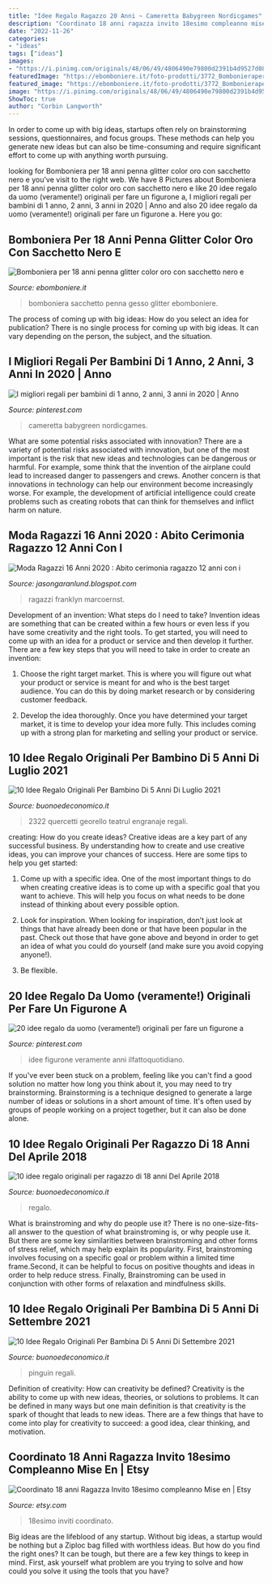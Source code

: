 ```yaml
---
title: "Idee Regalo Ragazzo 20 Anni ~ Cameretta Babygreen Nordicgames"
description: "Coordinato 18 anni ragazza invito 18esimo compleanno mise en"
date: "2022-11-26"
categories:
- "ideas"
tags: ["ideas"]
images:
- "https://i.pinimg.com/originals/48/06/49/4806490e79800d2391b4d9527d086897.jpg"
featuredImage: "https://ebomboniere.it/foto-prodotti/3772_Bombonieraper18annipennaglittercolororoconsacchettoneroegesso18.jpg"
featured_image: "https://ebomboniere.it/foto-prodotti/3772_Bombonieraper18annipennaglittercolororoconsacchettoneroegesso18.jpg"
image: "https://i.pinimg.com/originals/48/06/49/4806490e79800d2391b4d9527d086897.jpg"
ShowToc: true
author: "Corbin Langworth"
---
```



In order to come up with big ideas, startups often rely on brainstorming sessions, questionnaires, and focus groups. These methods can help you generate new ideas but can also be time-consuming and require significant effort to come up with anything worth pursuing.

	

		
looking for Bomboniera per 18 anni penna glitter color oro con sacchetto nero e you've visit to the right web. We have 8 Pictures about Bomboniera per 18 anni penna glitter color oro con sacchetto nero e like 20 idee regalo da uomo (veramente!) originali per fare un figurone a, I migliori regali per bambini di 1 anno, 2 anni, 3 anni in 2020 | Anno and also 20 idee regalo da uomo (veramente!) originali per fare un figurone a. Here you go:
		
    
## Bomboniera Per 18 Anni Penna Glitter Color Oro Con Sacchetto Nero E

<img loading=lazy src="https://ebomboniere.it/foto-prodotti/3772_Bombonieraper18annipennaglittercolororoconsacchettoneroegesso18.jpg" onerror="this.onerror=null;this.src='https://tse1.mm.bing.net/th?id=OIP.JuV1-2fA8dhRo-o-Vp6HTwHaHa&amp;pid=15.1';" alt="Bomboniera per 18 anni penna glitter color oro con sacchetto nero e">

_Source: ebomboniere.it_

>bomboniera sacchetto penna gesso glitter ebomboniere. 

	

The process of coming up with big ideas: How do you select an idea for publication?
There is no single process for coming up with big ideas. It can vary depending on the person, the subject, and the situation.

    
## I Migliori Regali Per Bambini Di 1 Anno, 2 Anni, 3 Anni In 2020 | Anno

<img loading=lazy src="https://i.pinimg.com/originals/48/06/49/4806490e79800d2391b4d9527d086897.jpg" onerror="this.onerror=null;this.src='https://tse1.mm.bing.net/th?id=OIP.z7OEoQlfZm2Jv_g6PwdoMgHaFu&amp;pid=15.1';" alt="I migliori regali per bambini di 1 anno, 2 anni, 3 anni in 2020 | Anno">

_Source: pinterest.com_

>cameretta babygreen nordicgames. 

	

What are some potential risks associated with innovation?
There are a variety of potential risks associated with innovation, but one of the most important is the risk that new ideas and technologies can be dangerous or harmful. For example, some think that the invention of the airplane could lead to increased danger to passengers and crews. Another concern is that innovations in technology can help our environment become increasingly worse. For example, the development of artificial intelligence could create problems such as creating robots that can think for themselves and inflict harm on nature.

    
## Moda Ragazzi 16 Anni 2020 : Abito Cerimonia Ragazzo 12 Anni Con I

<img loading=lazy src="https://i.pinimg.com/originals/e3/25/c0/e325c0b173ddf363847da316811aa680.png" onerror="this.onerror=null;this.src='https://tse2.mm.bing.net/th?id=OIP.o7C9Uh5_teVbxmUntfZKVAAAAA&amp;pid=15.1';" alt="Moda Ragazzi 16 Anni 2020 : Abito cerimonia ragazzo 12 anni con i">

_Source: jasongaranlund.blogspot.com_

>ragazzi franklyn marcoernst. 

	

Development of an invention: What steps do I need to take?
Invention ideas are something that can be created within a few hours or even less if you have some creativity and the right tools. To get started, you will need to come up with an idea for a product or service and then develop it further. There are a few key steps that you will need to take in order to create an invention:
1. Choose the right target market. This is where you will figure out what your product or service is meant for and who is the best target audience. You can do this by doing market research or by considering customer feedback.

2. Develop the idea thoroughly. Once you have determined your target market, it is time to develop your idea more fully. This includes coming up with a strong plan for marketing and selling your product or service.

    
## 10 Idee Regalo Originali Per Bambino Di 5 Anni Di Luglio 2021

<img loading=lazy src="https://buonoedeconomico.it/wp-content/uploads/2018/02/1.-Quercetti-2322.jpg" onerror="this.onerror=null;this.src='https://tse1.mm.bing.net/th?id=OIP.yp3OACcUnbR5L3hOjCMd0AAAAA&amp;pid=15.1';" alt="10 Idee Regalo Originali Per Bambino Di 5 Anni Di Luglio 2021">

_Source: buonoedeconomico.it_

>2322 quercetti georello teatrul engranaje regali. 

	

creating: How do you create ideas?
Creative ideas are a key part of any successful business. By understanding how to create and use creative ideas, you can improve your chances of success. Here are some tips to help you get started:
1. Come up with a specific idea. One of the most important things to do when creating creative ideas is to come up with a specific goal that you want to achieve. This will help you focus on what needs to be done instead of thinking about every possible option.

2. Look for inspiration. When looking for inspiration, don’t just look at things that have already been done or that have been popular in the past. Check out those that have gone above and beyond in order to get an idea of what you could do yourself (and make sure you avoid copying anyone!).

3. Be flexible.

    
## 20 Idee Regalo Da Uomo (veramente!) Originali Per Fare Un Figurone A

<img loading=lazy src="https://i.pinimg.com/originals/01/58/8c/01588c150ab07fc0047cd19fbe7b7004.jpg" onerror="this.onerror=null;this.src='https://tse1.mm.bing.net/th?id=OIP.CN4EIqDxoU7XkmdLizdcbgHaJ7&amp;pid=15.1';" alt="20 idee regalo da uomo (veramente!) originali per fare un figurone a">

_Source: pinterest.com_

>idee figurone veramente anni ilfattoquotidiano. 

	

If you've ever been stuck on a problem, feeling like you can't find a good solution no matter how long you think about it, you may need to try brainstorming. Brainstorming is a technique designed to generate a large number of ideas or solutions in a short amount of time. It's often used by groups of people working on a project together, but it can also be done alone.

    
## 10 Idee Regalo Originali Per Ragazzo Di 18 Anni Del Aprile 2018

<img loading=lazy src="https://buonoedeconomico.it/wp-content/uploads/2018/02/10.-Bettydom-Galaxy-Uomo-3d-Unisex.jpg" onerror="this.onerror=null;this.src='https://tse1.mm.bing.net/th?id=OIP.mUNy-uMP--cs8hJyiTqokQAAAA&amp;pid=15.1';" alt="10 idee regalo originali per ragazzo di 18 anni Del Aprile 2018">

_Source: buonoedeconomico.it_

>regalo. 

	

What is brainstroming and why do people use it?
There is no one-size-fits-all answer to the question of what brainstroming is, or why people use it. But there are some key similarities between brainstroming and other forms of stress relief, which may help explain its popularity. First, brainstroming involves focusing on a specific goal or problem within a limited time frame.Second, it can be helpful to focus on positive thoughts and ideas in order to help reduce stress. Finally, Brainstroming can be used in conjunction with other forms of relaxation and mindfulness skills.

    
## 10 Idee Regalo Originali Per Bambina Di 5 Anni Di Settembre 2021

<img loading=lazy src="https://buonoedeconomico.it/wp-content/uploads/2018/01/1.-Penguin-Kid-Trap.jpg" onerror="this.onerror=null;this.src='https://tse3.mm.bing.net/th?id=OIP.KIM24KADhNfEpG2U2_smSQAAAA&amp;pid=15.1';" alt="10 Idee Regalo Originali Per Bambina Di 5 Anni Di Settembre 2021">

_Source: buonoedeconomico.it_

>pinguin regali. 

	

Definition of creativity: How can creativity be defined?
Creativity is the ability to come up with new ideas, theories, or solutions to problems. It can be defined in many ways but one main definition is that creativity is the spark of thought that leads to new ideas. There are a few things that have to come into play for creativity to succeed: a good idea, clear thinking, and motivation.

    
## Coordinato 18 Anni Ragazza Invito 18esimo Compleanno Mise En | Etsy

<img loading=lazy src="https://i.etsystatic.com/14778295/r/il/498010/1814450052/il_794xN.1814450052_j4du.jpg" onerror="this.onerror=null;this.src='https://tse4.mm.bing.net/th?id=OIP.85U-gm8pCHRdAF9Rqbe3MQHaIB&amp;pid=15.1';" alt="Coordinato 18 anni Ragazza Invito 18esimo compleanno Mise en | Etsy">

_Source: etsy.com_

>18esimo inviti coordinato. 

	

Big ideas are the lifeblood of any startup. Without big ideas, a startup would be nothing but a Ziploc bag filled with worthless ideas. But how do you find the right ones? It can be tough, but there are a few key things to keep in mind. First, ask yourself what problem are you trying to solve and how could you solve it using the tools that you have?

